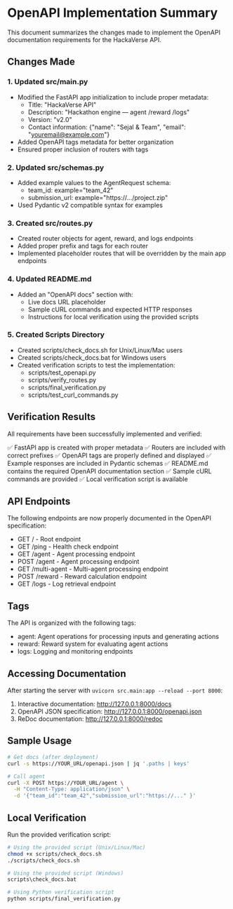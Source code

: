 # OpenAPI Implementation Summary

This document summarizes the changes made to implement the OpenAPI documentation requirements for the HackaVerse API.

## Changes Made

### 1. Updated src/main.py

- Modified the FastAPI app initialization to include proper metadata:
  - Title: "HackaVerse API"
  - Description: "Hackathon engine — agent /reward /logs"
  - Version: "v2.0"
  - Contact information: {"name": "Sejal & Team", "email": "youremail@example.com"}
- Added OpenAPI tags metadata for better organization
- Ensured proper inclusion of routers with tags

### 2. Updated src/schemas.py

- Added example values to the AgentRequest schema:
  - team_id: example="team_42"
  - submission_url: example="https://.../project.zip"
- Used Pydantic v2 compatible syntax for examples

### 3. Created src/routes.py

- Created router objects for agent, reward, and logs endpoints
- Added proper prefix and tags for each router
- Implemented placeholder routes that will be overridden by the main app endpoints

### 4. Updated README.md

- Added an "OpenAPI docs" section with:
  - Live docs URL placeholder
  - Sample cURL commands and expected HTTP responses
  - Instructions for local verification using the provided scripts

### 5. Created Scripts Directory

- Created scripts/check_docs.sh for Unix/Linux/Mac users
- Created scripts/check_docs.bat for Windows users
- Created verification scripts to test the implementation:
  - scripts/test_openapi.py
  - scripts/verify_routes.py
  - scripts/final_verification.py
  - scripts/test_curl_commands.py

## Verification Results

All requirements have been successfully implemented and verified:

✅ FastAPI app is created with proper metadata
✅ Routers are included with correct prefixes
✅ OpenAPI tags are properly defined and displayed
✅ Example responses are included in Pydantic schemas
✅ README.md contains the required OpenAPI documentation section
✅ Sample cURL commands are provided
✅ Local verification script is available

## API Endpoints

The following endpoints are now properly documented in the OpenAPI specification:

- GET / - Root endpoint
- GET /ping - Health check endpoint
- GET /agent - Agent processing endpoint
- POST /agent - Agent processing endpoint
- GET /multi-agent - Multi-agent processing endpoint
- POST /reward - Reward calculation endpoint
- GET /logs - Log retrieval endpoint

## Tags

The API is organized with the following tags:

- agent: Agent operations for processing inputs and generating actions
- reward: Reward system for evaluating agent actions
- logs: Logging and monitoring endpoints

## Accessing Documentation

After starting the server with `uvicorn src.main:app --reload --port 8000`:

1. Interactive documentation: http://127.0.0.1:8000/docs
2. OpenAPI JSON specification: http://127.0.0.1:8000/openapi.json
3. ReDoc documentation: http://127.0.0.1:8000/redoc

## Sample Usage

```bash
# Get docs (after deployment)
curl -s https://YOUR_URL/openapi.json | jq '.paths | keys'

# Call agent
curl -X POST https://YOUR_URL/agent \
  -H "Content-Type: application/json" \
  -d '{"team_id":"team_42","submission_url":"https://..." }'
```

## Local Verification

Run the provided verification script:

```bash
# Using the provided script (Unix/Linux/Mac)
chmod +x scripts/check_docs.sh
./scripts/check_docs.sh

# Using the provided script (Windows)
scripts\check_docs.bat

# Using Python verification script
python scripts/final_verification.py
```